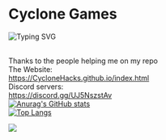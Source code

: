 # Cyclone Games

![Typing SVG](https://readme-typing-svg.herokuapp.com?color=10BEF7&lines=Hey+its+0rca+and+smileman52;We+are+the+creators+of+this+site!;Join+our+discord!)

<br>Thanks to the people helping me on my repo
<br>The Website:
<br><link>https://CycloneHacks.github.io/index.html</link>
<br>Discord servers:
<br><link>https://discord.gg/UJ5NszstAv</link>
<br>[![Anurag's GitHub stats](https://github-readme-stats.vercel.app/api?username=CycloneHacks)](https://github.com/anuraghazra/github-readme-stats)
<br>[![Top Langs](https://github-readme-stats.vercel.app/api/top-langs/?username=CycloneHacks)](https://github.com/anuraghazra/github-readme-stats)


<img src="https://contrib.rocks/image?repo=CycloneHacks/CycloneHacks.github.io" />
